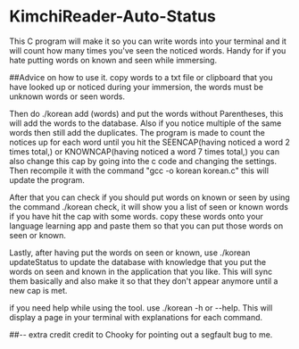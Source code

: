 # KimchiReader-Auto-Status
This C program will make it so you can write words into your terminal and it will count how many times you've seen the noticed words. Handy for if you hate putting words on known and seen while immersing.


##Advice on how to use it. 
copy words to a txt file or clipboard that you have looked up or noticed during your immersion, the words must be unknown words or seen words. 

Then do ./korean add (words) and put the words without Parentheses, this will add the words to the database.
Also if you notice multiple of the same words then still add the duplicates. The program is made to count the notices up for each word until you hit the SEENCAP(having noticed a word 2 times total,) or KNOWNCAP(having noticed a word 7 times total,) you can also change this cap by going into the c code and changing the settings.
Then recompile it with the command "gcc -o korean korean.c" this will update the program.

After that you can check if you should put words on known or seen by using the command
./korean check, it will show you a list of seen or known words if you have hit the cap with some words.
copy these words onto your language learning app and paste them so that you can put those words on seen or known.

Lastly, after having put the words on seen or known, 
use ./korean updateStatus to update the database with knowledge that you put the words on seen and known in the application that you like.
This will sync them basically and also make it so that they don't appear anymore until a new cap is met.

if you need help while using the tool.
use ./korean -h or --help. This will display a page in your terminal with explanations for each command.


##-- extra credit
credit to Chooky for pointing out a segfault bug to me.